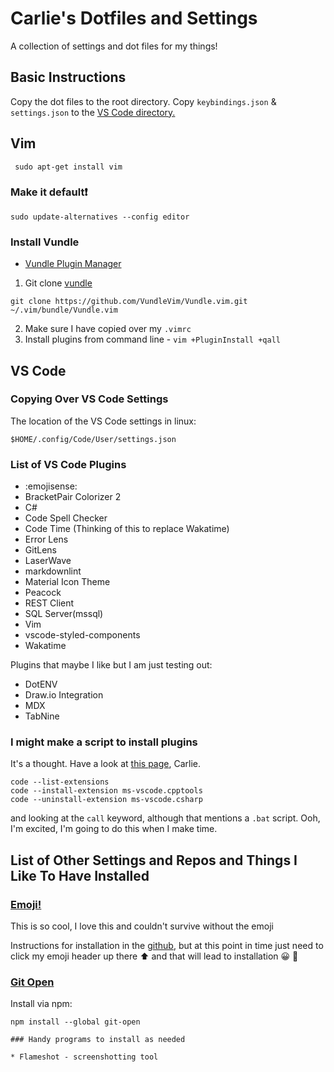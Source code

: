 # Carlie's Dotfiles and Settings

A collection of settings and dot files for my things!

## Basic Instructions

Copy the dot files to the root directory. Copy `keybindings.json` & `settings.json` to the [VS Code directory.](#VS-Code)

## Vim

```console
 sudo apt-get install vim
 ```

### Make it default❗️

```console
sudo update-alternatives --config editor
```

### Install Vundle

- [Vundle Plugin Manager](https://github.com/VundleVim/Vundle.vim)

1. Git clone [vundle](https://github.com/VundleVim/Vundle.vim)

```console
git clone https://github.com/VundleVim/Vundle.vim.git ~/.vim/bundle/Vundle.vim
```

2. Make sure I have copied over my `.vimrc`
3. Install plugins from command line - `vim +PluginInstall +qall`

## VS Code

### Copying Over VS Code Settings

The location of the VS Code settings in linux:

`$HOME/.config/Code/User/settings.json`

### List of VS Code Plugins

- :emojisense:
- BracketPair Colorizer 2
- C#
- Code Spell Checker
- Code Time (Thinking of this to replace Wakatime)
- Error Lens
- GitLens
- LaserWave
- markdownlint
- Material Icon Theme
- Peacock
- REST Client
- SQL Server(mssql)
- Vim
- vscode-styled-components
- Wakatime

Plugins that maybe I like but I am just testing out:

- DotENV
- Draw.io Integration
- MDX
- TabNine

### I might make a script to install plugins

It's a thought. Have a look at [this page](https://stackoverflow.com/questions/34286515/how-to-install-visual-studio-code-extensions-from-command-line), Carlie.

```console
code --list-extensions
code --install-extension ms-vscode.cpptools
code --uninstall-extension ms-vscode.csharp
```

and looking at the `call` keyword, although that mentions a `.bat` script. Ooh, I'm excited, I'm going to do this when I make time.

## List of Other Settings and Repos and Things I Like To Have Installed

### [Emoji!](https://extensions.gnome.org/extension/1162/emoji-selector/)

This is so cool, I love this and couldn't survive without the emoji

Instructions for installation in the [github](https://github.com/maoschanz/emoji-selector-for-gnome), but at this point in time just need to click my emoji header up there ⬆️ and that will lead to installation 😀 🎉

### [Git Open](https://github.com/paulirish/git-open)

Install via npm:

```console
npm install --global git-open

### Handy programs to install as needed

* Flameshot - screenshotting tool
```
